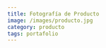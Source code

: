 ```yaml
---
title: Fotografía de Producto
image: /images/producto.jpg
category: producto
tags: portafolio
---
```

